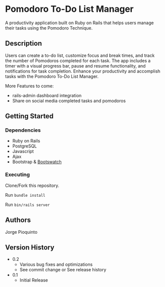 # Pomodoro To-Do List Manager

A productivity application built on Ruby on Rails that helps users manage their tasks using the Pomodoro Technique.

## Description

 Users can create a to-do list, customize focus and break times, and track the number of Pomodoros completed for each task. The app includes a timer with a visual progress bar, pause and resume functionality, and notifications for task completion. Enhance your productivity and accomplish tasks with the Pomodoro To-Do List Manager.

More Features to come:

* rails-admin dashboard integration
* Share on social media completed tasks and pomodoros
  
## Getting Started

### Dependencies

* Ruby on Rails
* PostgreSQL
* Javascript
* Ajax
* Bootstrap & [Bootswatch](https://bootswatch.com/united)

### Executing

Clone/Fork this repository.

Run ```bundle install```

Run ```bin/rails server```

## Authors

Jorge Pioquinto

## Version History

* 0.2
  * Various bug fixes and optimizations
  * See commit change or See release history
* 0.1
  * Initial Release
